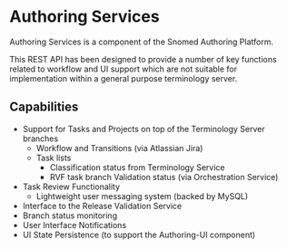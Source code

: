 # Authoring Services

Authoring Services is a component of the Snomed Authoring Platform. 

This REST API has been designed to provide a number of key functions related to workflow and UI support 
which are not suitable for implementation within a general purpose terminology server.

## Capabilities
- Support for Tasks and Projects on top of the Terminology Server branches
  - Workflow and Transitions (via Atlassian Jira)
  - Task lists
    - Classification status from Terminology Service 
    - RVF task branch Validation status (via Orchestration Service)
- Task Review Functionality
  - Lightweight user messaging system (backed by MySQL)
- Interface to the Release Validation Service
- Branch status monitoring
- User Interface Notifications
- UI State Persistence (to support the Authoring-UI component)
